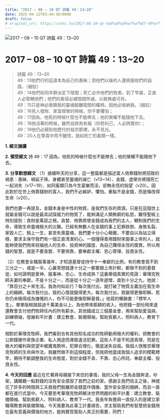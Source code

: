 ```yaml
---
title: "2017 – 08 – 10 QT 詩篇 49：13~20"
date: 2025-04-12T03:44:36+0800
draft: false
# original_url: https://cmtc.tw/2017-08-10-qt-%e8%a9%a9%e7%af%87-49%ef%bc%9a1320
---
```


![2017 – 08 – 10 QT 詩篇 49：13\~20](/images/qt.jpg   "2017 – 08 – 10 QT 詩篇 49：13\~20")

# 2017 – 08 – 10 QT 詩篇 49：13\~20

> 詩篇 49：13\~20  
> 49：13他們行的這道本為自己的愚昧；但他們以後的人還佩服他們的話語。（細拉）  
> 49：14他們如同羊群派定下陰間；死亡必作他們的牧者。到了早晨，正直人必管轄他們；他們的美容必被陰間所滅，以致無處可存。  
> 49：15只是神必救贖我的靈魂脫離陰間的權柄，因他必收納我。（細拉）  
> 49：16見人發財、家室增榮的時候，你不要懼怕；  
> 49：17因為，他死的時候什麼也不能帶去；他的榮耀不能隨他下去。  
> 49：18他活著的時候，雖然自誇為有福（你若利己，人必誇獎你）；  
> 49：19他仍必歸到他歷代的祖宗那裡，永不見光。  
> 49：20人在尊貴中而不醒悟，就如死亡的畜類一樣。

**1. 經文誦讀**

**2. 領受經文**
詩 49：17 因為，他死的時候什麼也不能帶去；他的榮耀不能隨他下去。

**3. 分享默想經文**
（1）接續昨天的分享，這一整篇都是描述富人倚靠錢財將招致的禍患：愚昧、禍延子孫、身體甚至靈魂的滅亡（v13\~14）、金錢、虛榮亦將隨死亡一起消失（v17\~19）、如同畜類只為今生宴樂而活，卻無永恆的指望（v20）。因此對於在世上倚靠錢財的富人，我們不必嫉妒、懼怕，重點不是金錢，而是悔改得生命（v20）。

我們也要一再提及，金錢本身是中性的物質，是我們生存的資源。只是在這個世上就屬金錢可以說是最具試探威力的物質了，能夠滿足人類無窮的私慾，難怪聖經上特別提到：貪財是萬惡之根。貪婪、倚靠將使金錢成為我們的主人，轄制我們的生命，導致生命靈魂極大的災難。已經有無數人在金錢的事上犯罪跌倒、身敗名裂、家毀人亡、賠上一生，甚至失喪靈魂，我們要十分小心儆醒，不要自以為站立得穩，要求主保守我們有一個正直清潔的心。一個懂得善用錢財來服事上帝的人，就能夠使我們用來祝福他人的生命、投資神的國度、為自己賺得永恆的獎賞。所以用錢的智慧，就是不要貪婪、不要倚靠，要奉獻主權、忠心管理、投資永恆。

（2）在教會全職服事幾年，才知道基督徒持守十一奉獻的比例，有的教會竟不到三分之一，或是一半。心裏常想就連十分之一都要跟上帝計較，都做不到的基督徒，如何證明是愛神、服事神、忠心、生命成熟？這裏舉個真實的見證：華理克牧師夫妻的奉獻，不是十分之一，而是從十分之一逐年遞增，直到十分之九，他說：「靠百分之十來生活。我為何如此行？每次我付出，就打破了物質主義加在我生命上的綑綁。每次我付出，我的心懷就變得更大。每次我付出，我變得更像耶穌。若你仍未曉得成為慷慨的人，你不可能更像耶穌基督。」他寫的暢銷書：「標竿人生」，單單版稅就超過千萬美金以上，為他帶來鉅額的收入，他把錢一部份用來退還教會支付他們牧師任內的所有薪水，其他錢成立三個基金會，用來幫助愛滋病、訓練領袖，發展和平計畫：建立教會，裝備領袖，幫助貧窮人，照料病人，教育下一代。

相對於華理克牧師，我們看到也有其他知名成功的牧師動用極大的權利，把教會的公款錢挪作家族企業、私人用途而導致違法犯罪。這些人不是不知道真理，而是在極大的權利與慾望中被魔鬼欺哄，犯罪合理化，徹底迷失自我。我個人很推崇華理克牧師的生命與作法，我雖然做不到這個程度，但我把他當成我個人追求的模範標竿，期待不斷調整我的生命態度，對於金錢不貪、不靠、忠心所託、奉獻主權、投資永恆。

**4. 今天的回應**
最近在忙著將母親接下來住的事情，我的父母一生為金錢奔波，吵架，講難聽一點對錢的沒有安全感毀了我們之前的家。感謝主我們信主之後，神就花了許多的時間與工夫救我們脫離把金錢當作偶像、當作安全感的捆綁，而且一直都在進行式當中。今天要思考華理克牧師解決世界問題的和平計畫：建立教會、裝備領袖、幫助貧窮人、照料病人、教育下一代。我長年負擔與一直投入的是建立家職場教會與裝備領袖，今天我要為此事工計畫禱告，求主幫助我們有智慧把金錢用在最有意義與價值的地方，能夠實質幫助人真正的需要，阿們！
